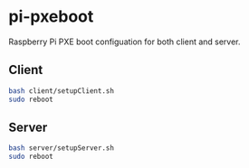 # pi-pxeboot
Raspberry Pi PXE boot configuation for both client and server.

## Client
```bash
bash client/setupClient.sh
sudo reboot
```


## Server
```bash
bash server/setupServer.sh
sudo reboot
```